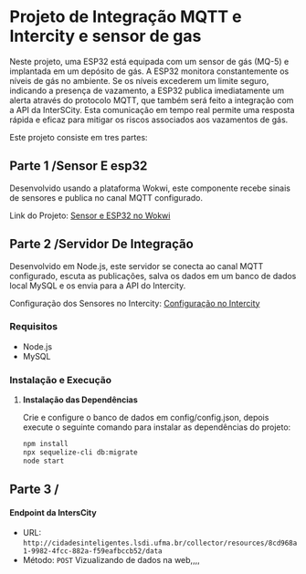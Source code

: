 # Projeto de Integração MQTT e Intercity e sensor de gas 

Neste projeto, uma ESP32 está equipada com um sensor de gás (MQ-5) e implantada em um depósito de gás. A ESP32 monitora constantemente os níveis de gás no ambiente. Se os níveis excederem um limite seguro, indicando a presença de vazamento, a ESP32 publica imediatamente um alerta através do protocolo MQTT, que também será feito a integração com a API da InterSCity. Esta comunicação em tempo real permite uma resposta rápida e eficaz para mitigar os riscos associados aos vazamentos de gás.

Este projeto consiste em tres partes:

## Parte 1 /Sensor E esp32

Desenvolvido usando a plataforma Wokwi, este componente recebe sinais de sensores e publica no canal MQTT configurado.

Link do Projeto: [Sensor e ESP32 no Wokwi](https://wokwi.com/projects/400689979661282305)

## Parte 2 /Servidor De Integração

Desenvolvido em Node.js, este servidor se conecta ao canal MQTT configurado, escuta as publicações, salva os dados em um banco de dados local MySQL e os envia para a API do Intercity.

Configuração dos Sensores no Intercity: [Configuração no Intercity](https://colab.research.google.com/drive/1uN2nL8FTUuwL0P4Eq15w1wqxuncsi2Xl#scrollTo=RrgX-lajd6dw)

### Requisitos

- Node.js
- MySQL

### Instalação e Execução

1. **Instalação das Dependências**

   Crie e configure  o banco de dados em config/config.json, depois execute o seguinte comando para instalar as dependências do projeto:

   ```bash
   npm install
   npx sequelize-cli db:migrate
   node start

## Parte 3 /

#### Endpoint da IntersCity

- URL: `http://cidadesinteligentes.lsdi.ufma.br/collector/resources/8cd968a1-9982-4fcc-882a-f59eafbccb52/data`
- Método: `POST`
Vizualizando de dados na web,,,,

